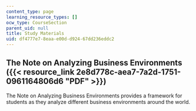 ```yaml
---
content_type: page
learning_resource_types: []
ocw_type: CourseSection
parent_uid: null
title: Study Materials
uid: df4777e7-8eaa-e00d-d924-67dd236eddc2
---
```


The Note on Analyzing Business Environments ({{< resource_link 2e8d778c-aea7-7a2d-1751-0961164806d6 "PDF" >}})
--------------------------------------------------------------------------------------------------

The Note on Analyzing Business Environments provides a framework for students as they analyze different business environments around the world.